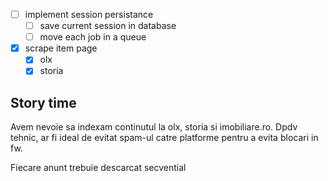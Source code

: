 - [ ] implement session persistance
  - [ ] save current session in database
  - [ ] move each job in a queue

- [x] scrape item page
  - [x] olx
  - [x] storia

## Story time

Avem nevoie sa indexam continutul la olx, storia si imobiliare.ro. Dpdv tehnic,
ar fi ideal de evitat spam-ul catre platforme pentru a evita blocari in fw.

Fiecare anunt trebuie descarcat secvential
